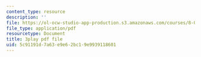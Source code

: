 ```yaml
---
content_type: resource
description: ''
file: https://ol-ocw-studio-app-production.s3.amazonaws.com/courses/8-01sc-classical-mechanics-fall-2016/5c91191d7a63e9e62bc19e9939118601_i2_731Gi9bg.pdf
file_type: application/pdf
resourcetype: Document
title: 3play pdf file
uid: 5c91191d-7a63-e9e6-2bc1-9e9939118601
---
```

